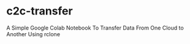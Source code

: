 # c2c-transfer
A Simple Google Colab Notebook To Transfer Data From One Cloud to Another Using rclone
